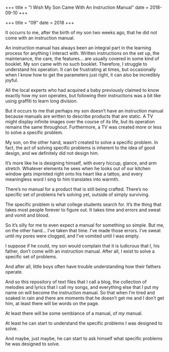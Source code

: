 +++
title = "I Wish My Son Came With An Instruction Manual"
date = 2018-09-10
+++

+++
title = "09"
date = 2018
+++

It occurrs to me, after the birth of my son two weeks ago, that he did not come with an instruction manual.

An instruction manual has always been an integral part in the learning process for anything I interact with. Written instructions on the set up, the maintenance, the care, the features… are usually covered in some kind of booklet. My son came with no such booklet. Therefore, I struggle to understand his operation. It can be frustrating at times, but occasionally when I know how to get the parameters just right, it can also be incredibly joyful.

All the local experts who had acquired a baby previously claimed to know exactly how my son operates, but following their instructions was a bit like using graffiti to learn long division.

But it occurs to me that perhaps my son doesn’t have an instruction manual because manuals are written to describe products that are static. A TV might display infinite images over the course of its life, but its operation remains the same throughout. Furthermore, a TV was created more or less to solve a specific problem.

My son, on the other hand, wasn’t created to solve a specific problem. In fact, the act of solving specific problems is inherent to the idea of good design, and we definitely did not design him. 

It’s more like he is designing himself, with every hiccup, glance, and arm stretch. Whatever elements he sees when he looks out of our kitchen window gets imprinted right onto his heart like a tattoo, and every meaningless word I sing to him translates into warmth.

There’s no manual for a product that is still being crafted. There’s no specific set of problems he’s solving yet, outside of simply surviving. 

The specific problem is what college students search for. It’s the thing that takes most people forever to figure out. It takes time and errors and sweat and vomit and blood.

So it’s silly for me to even expect a manual for something so simple. But me, on the other hand… I’ve taken that time. I’ve made those errors. I’ve sweat until my pores were clogged, and I’ve vomited until I was empty. 

I suppose if he could, my son would complain that it is ludicrous that I, his father, don’t come with an instruction manual. After all, I exist to solve a specific set of problems. 

And after all, little boys often have trouble understanding how their fathers operate.

And so this repository of text files that I call a blog, the collection of melodies and lyrics that I call my songs, and everything else that I put my name on will become the instruction manual. So that when I’m tired and soaked in rain and there are moments that he doesn’t get me and I don’t get him, at least there will be words on the page.

At least there will be some semblance of a manual, of _my_ manual.

At least he can start to understand the specific problems I was designed to solve. 

And maybe, just maybe, he can start to ask himself what specific problems he was designed to solve.